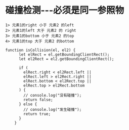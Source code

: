 # 碰撞检测---必须是同一参照物 
	1> 元素1的right 小于 元素2 的left
	2> 元素1的left 大于 元素2 的 right
	3> 元素1的bottom 小于 元素2 的top
	4> 元素1的top 大于 元素2 的bottom
	
	function isCollision(el, el2) {
	      let elRect = el.getBoundingClientRect();
	      let el2Rect = el2.getBoundingClientRect();
	
	      if (
	        elRect.right < el2Rect.left ||
	        elRect.left > el2Rect.right ||
	        elRect.bottom < el2Rect.top ||
	        elRect.top > el2Rect.bottom
	      ) {
	        // console.log("没有碰撞");
	        return false;
	      } else {
	        // console.log("发生碰撞");
	        return true;
	      }
	    }